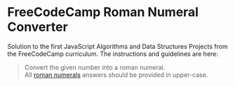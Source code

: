 # FreeCodeCamp Roman Numeral Converter

Solution to the first JavaScript Algorithms and Data Structures Projects from the FreeCodeCamp curriculum. The instructions and guidelines are here:

> Convert the given number into a roman numeral.<br>
> All [roman numerals](http://www.mathsisfun.com/roman-numerals.html) answers should be provided in upper-case.
